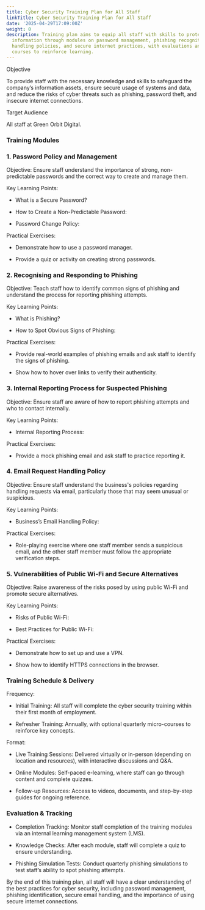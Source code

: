 ```yaml
---
title: Cyber Security Training Plan for All Staff
linkTitle: Cyber Security Training Plan for All Staff
date: '2025-04-29T17:09:00Z'
weight: 0
description: Training plan aims to equip all staff with skills to protect company
  information through modules on password management, phishing recognition, email
  handling policies, and secure internet practices, with evaluations and refresher
  courses to reinforce learning.
---
```



<!-- Unsupported block type: table_of_contents -->

Objective

To provide staff with the necessary knowledge and skills to safeguard the company’s information assets, ensure secure usage of systems and data, and reduce the risks of cyber threats such as phishing, password theft, and insecure internet connections.

Target Audience

All staff at Green Orbit Digital.

<!-- Unsupported block type: divider -->

### Training Modules

### 1. Password Policy and Management

Objective: Ensure staff understand the importance of strong, non-predictable passwords and the correct way to create and manage them.

Key Learning Points:

- What is a Secure Password?

- How to Create a Non-Predictable Password:

- Password Change Policy:

Practical Exercises:

- Demonstrate how to use a password manager.

- Provide a quiz or activity on creating strong passwords.

<!-- Unsupported block type: divider -->

### 2. Recognising and Responding to Phishing

Objective: Teach staff how to identify common signs of phishing and understand the process for reporting phishing attempts.

Key Learning Points:

- What is Phishing?

- How to Spot Obvious Signs of Phishing:

Practical Exercises:

- Provide real-world examples of phishing emails and ask staff to identify the signs of phishing.

- Show how to hover over links to verify their authenticity.

<!-- Unsupported block type: divider -->

### 3. Internal Reporting Process for Suspected Phishing

Objective: Ensure staff are aware of how to report phishing attempts and who to contact internally.

Key Learning Points:

- Internal Reporting Process:

Practical Exercises:

- Provide a mock phishing email and ask staff to practice reporting it.

<!-- Unsupported block type: divider -->

### 4. Email Request Handling Policy

Objective: Ensure staff understand the business's policies regarding handling requests via email, particularly those that may seem unusual or suspicious.

Key Learning Points:

- Business’s Email Handling Policy:

Practical Exercises:

- Role-playing exercise where one staff member sends a suspicious email, and the other staff member must follow the appropriate verification steps.

<!-- Unsupported block type: divider -->

### 5. Vulnerabilities of Public Wi-Fi and Secure Alternatives

Objective: Raise awareness of the risks posed by using public Wi-Fi and promote secure alternatives.

Key Learning Points:

- Risks of Public Wi-Fi:

- Best Practices for Public Wi-Fi:

Practical Exercises:

- Demonstrate how to set up and use a VPN.

- Show how to identify HTTPS connections in the browser.

<!-- Unsupported block type: divider -->

### Training Schedule & Delivery

Frequency:

- Initial Training: All staff will complete the cyber security training within their first month of employment.

- Refresher Training: Annually, with optional quarterly micro-courses to reinforce key concepts.

Format:

- Live Training Sessions: Delivered virtually or in-person (depending on location and resources), with interactive discussions and Q&A.

- Online Modules: Self-paced e-learning, where staff can go through content and complete quizzes.

- Follow-up Resources: Access to videos, documents, and step-by-step guides for ongoing reference.

<!-- Unsupported block type: divider -->

### Evaluation & Tracking

- Completion Tracking: Monitor staff completion of the training modules via an internal learning management system (LMS).

- Knowledge Checks: After each module, staff will complete a quiz to ensure understanding.

- Phishing Simulation Tests: Conduct quarterly phishing simulations to test staff’s ability to spot phishing attempts.

<!-- Unsupported block type: divider -->

By the end of this training plan, all staff will have a clear understanding of the best practices for cyber security, including password management, phishing identification, secure email handling, and the importance of using secure internet connections.